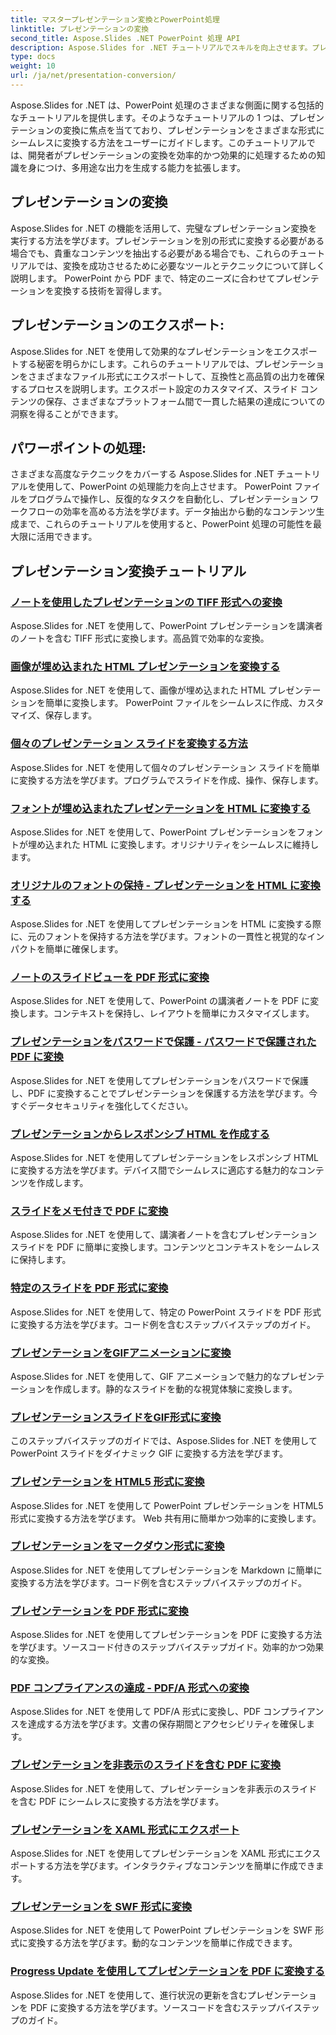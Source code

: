```yaml
---
title: マスタープレゼンテーション変換とPowerPoint処理
linktitle: プレゼンテーションの変換
second_title: Aspose.Slides .NET PowerPoint 処理 API
description: Aspose.Slides for .NET チュートリアルでスキルを向上させます。プレゼンテーションの変換と PowerPoint の処理を段階的に学習します。今すぐワークフローを変革しましょう!
type: docs
weight: 10
url: /ja/net/presentation-conversion/
---
```


Aspose.Slides for .NET は、PowerPoint 処理のさまざまな側面に関する包括的なチュートリアルを提供します。そのようなチュートリアルの 1 つは、プレゼンテーションの変換に焦点を当てており、プレゼンテーションをさまざまな形式にシームレスに変換する方法をユーザーにガイドします。このチュートリアルでは、開発者がプレゼンテーションの変換を効率的かつ効果的に処理するための知識を身につけ、多用途な出力を生成する能力を拡張します。

## プレゼンテーションの変換 

Aspose.Slides for .NET の機能を活用して、完璧なプレゼンテーション変換を実行する方法を学びます。プレゼンテーションを別の形式に変換する必要がある場合でも、貴重なコンテンツを抽出する必要がある場合でも、これらのチュートリアルでは、変換を成功させるために必要なツールとテクニックについて詳しく説明します。 PowerPoint から PDF まで、特定のニーズに合わせてプレゼンテーションを変換する技術を習得します。

## プレゼンテーションのエクスポート: 
Aspose.Slides for .NET を使用して効果的なプレゼンテーションをエクスポートする秘密を明らかにします。これらのチュートリアルでは、プレゼンテーションをさまざまなファイル形式にエクスポートして、互換性と高品質の出力を確保するプロセスを説明します。エクスポート設定のカスタマイズ、スライド コンテンツの保存、さまざまなプラットフォーム間で一貫した結果の達成についての洞察を得ることができます。

## パワーポイントの処理: 
さまざまな高度なテクニックをカバーする Aspose.Slides for .NET チュートリアルを使用して、PowerPoint の処理能力を向上させます。 PowerPoint ファイルをプログラムで操作し、反復的なタスクを自動化し、プレゼンテーション ワークフローの効率を高める方法を学びます。データ抽出から動的なコンテンツ生成まで、これらのチュートリアルを使用すると、PowerPoint 処理の可能性を最大限に活用できます。


## プレゼンテーション変換チュートリアル
### [ノートを使用したプレゼンテーションの TIFF 形式への変換](./converting-presentations-to-tiff-format-with-notes/)
Aspose.Slides for .NET を使用して、PowerPoint プレゼンテーションを講演者のノートを含む TIFF 形式に変換します。高品質で効率的な変換。
### [画像が埋め込まれた HTML プレゼンテーションを変換する](./convert-html-presentation-with-embedded-images/)
Aspose.Slides for .NET を使用して、画像が埋め込まれた HTML プレゼンテーションを簡単に変換します。 PowerPoint ファイルをシームレスに作成、カスタマイズ、保存します。
### [個々のプレゼンテーション スライドを変換する方法](./how-to-convert-individual-presentation-slides/)
Aspose.Slides for .NET を使用して個々のプレゼンテーション スライドを簡単に変換する方法を学びます。プログラムでスライドを作成、操作、保存します。
### [フォントが埋め込まれたプレゼンテーションを HTML に変換する](./convert-presentations-to-html-with-embedded-fonts/)
Aspose.Slides for .NET を使用して、PowerPoint プレゼンテーションをフォントが埋め込まれた HTML に変換します。オリジナリティをシームレスに維持します。
### [オリジナルのフォントの保持 - プレゼンテーションを HTML に変換する](./preserving-original-fonts-convert-presentation-to-html/)
Aspose.Slides for .NET を使用してプレゼンテーションを HTML に変換する際に、元のフォントを保持する方法を学びます。フォントの一貫性と視覚的なインパクトを簡単に確保します。
### [ノートのスライドビューを PDF 形式に変換](./convert-notes-slide-view-to-pdf-format/)
Aspose.Slides for .NET を使用して、PowerPoint の講演者ノートを PDF に変換します。コンテキストを保持し、レイアウトを簡単にカスタマイズします。
### [プレゼンテーションをパスワードで保護 - パスワードで保護された PDF に変換](./password-protect-presentations-convert-to-password-protected-pdf/)
Aspose.Slides for .NET を使用してプレゼンテーションをパスワードで保護し、PDF に変換することでプレゼンテーションを保護する方法を学びます。今すぐデータセキュリティを強化してください。
### [プレゼンテーションからレスポンシブ HTML を作成する](./create-responsive-html-from-presentation/)
Aspose.Slides for .NET を使用してプレゼンテーションをレスポンシブ HTML に変換する方法を学びます。デバイス間でシームレスに適応する魅力的なコンテンツを作成します。
### [スライドをメモ付きで PDF に変換](./convert-slides-to-pdf-with-notes/)
Aspose.Slides for .NET を使用して、講演者ノートを含むプレゼンテーション スライドを PDF に簡単に変換します。コンテンツとコンテキストをシームレスに保持します。
### [特定のスライドを PDF 形式に変換](./convert-specific-slide-to-pdf-format/)
Aspose.Slides for .NET を使用して、特定の PowerPoint スライドを PDF 形式に変換する方法を学びます。コード例を含むステップバイステップのガイド。
### [プレゼンテーションをGIFアニメーションに変換](./convert-presentation-to-gif-animation/)
Aspose.Slides for .NET を使用して、GIF アニメーションで魅力的なプレゼンテーションを作成します。静的なスライドを動的な視覚体験に変換します。
### [プレゼンテーションスライドをGIF形式に変換](./convert-presentation-slides-to-gif-format/)
このステップバイステップのガイドでは、Aspose.Slides for .NET を使用して PowerPoint スライドをダイナミック GIF に変換する方法を学びます。
### [プレゼンテーションを HTML5 形式に変換](./convert-presentation-to-html5-format/)
Aspose.Slides for .NET を使用して PowerPoint プレゼンテーションを HTML5 形式に変換する方法を学びます。 Web 共有用に簡単かつ効率的に変換します。
### [プレゼンテーションをマークダウン形式に変換](./convert-presentation-to-markdown-format/)
Aspose.Slides for .NET を使用してプレゼンテーションを Markdown に簡単に変換する方法を学びます。コード例を含むステップバイステップのガイド。
### [プレゼンテーションを PDF 形式に変換](./convert-presentation-to-pdf-format/)
Aspose.Slides for .NET を使用してプレゼンテーションを PDF に変換する方法を学びます。ソースコード付きのステップバイステップガイド。効率的かつ効果的な変換。
### [PDF コンプライアンスの達成 - PDF/A 形式への変換](./achieving-pdf-compliance-convert-to-pdf-a-format/)
Aspose.Slides for .NET を使用して PDF/A 形式に変換し、PDF コンプライアンスを達成する方法を学びます。文書の保存期間とアクセシビリティを確保します。
### [プレゼンテーションを非表示のスライドを含む PDF に変換](./convert-presentation-to-pdf-with-hidden-slides/)
Aspose.Slides for .NET を使用して、プレゼンテーションを非表示のスライドを含む PDF にシームレスに変換する方法を学びます。
### [プレゼンテーションを XAML 形式にエクスポート](./export-presentation-to-xaml-format/)
Aspose.Slides for .NET を使用してプレゼンテーションを XAML 形式にエクスポートする方法を学びます。インタラクティブなコンテンツを簡単に作成できます。
### [プレゼンテーションを SWF 形式に変換](./convert-presentation-to-swf-format/)
Aspose.Slides for .NET を使用して PowerPoint プレゼンテーションを SWF 形式に変換する方法を学びます。動的なコンテンツを簡単に作成できます。
### [Progress Update を使用してプレゼンテーションを PDF に変換する](./convert-presentation-to-pdf-with-progress-update/)
Aspose.Slides for .NET を使用して、進行状況の更新を含むプレゼンテーションを PDF に変換する方法を学びます。ソースコードを含むステップバイステップのガイド。